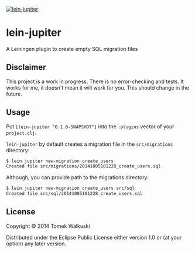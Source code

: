 [![lein-jupiter](http://clojars.org/lein-jupiter/latest-version.svg)](http://clojars.org/lein-jupiter)

# lein-jupiter

A Leiningen plugin to create empty SQL migration files

## Disclaimer

This project is a work in progress. There is no error-checking and
tests. It works for me, it doesn't mean it will work for you.
This should change in the future.

## Usage

Put `[lein-jupiter "0.1.0-SNAPSHOT"]` into the `:plugins` vector of your `project.clj`.

`lein-jupiter` by default creates a migration file in the `src/migrations` directory:

```bash
$ lein jupiter new-migration create_users
Created file src/migrations/20141005181228_create_users.sql
```

Although, you can provide path to the migrations directory:

```bash
$ lein jupiter new-migration create_users src/sql
Created file src/sql/20141005181228_create_users.sql
```

## License

Copyright © 2014 Tomek Wałkuski

Distributed under the Eclipse Public License either version 1.0 or (at
your option) any later version.
